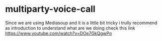 # multiparty-voice-call

Since we are using Mediasoup and it is a little bit tricky i trully recommend as introduction to understand what are we doing check this link
<https://www.youtube.com/watch?v=DOe7GkQgwPo>
